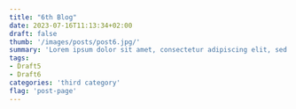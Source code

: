 ```yaml
---
title: "6th Blog"
date: 2023-07-16T11:13:34+02:00
draft: false
thumb: '/images/posts/post6.jpg/'
summary: 'Lorem ipsum dolor sit amet, consectetur adipiscing elit, sed do eiusmod tempor incididunt ut labore et dolore magna aliqua. At tellus at urna condimentum mattis pellentesque id nibh tortor. Sodales neque sodales ut etiam sit amet nisl purus in.'
tags:
- Draft5 
- Draft6
categories: 'third category'
flag: 'post-page'
---
```


